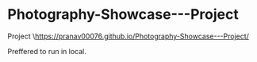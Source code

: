 # Photography-Showcase---Project
Project 
\https://pranav00076.github.io/Photography-Showcase---Project/

Preffered to run in local.
